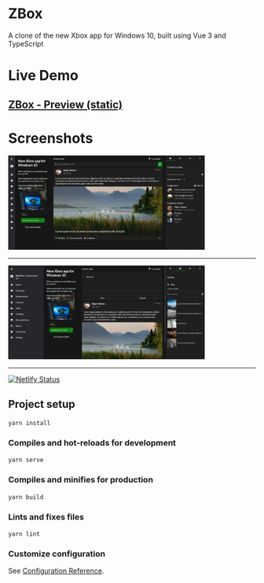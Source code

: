 # ZBox
A clone of the new Xbox app for Windows 10, built using Vue 3 and TypeScript


# Live Demo
## [ZBox - Preview (static)](https://zbox-wm.netlify.app)


# Screenshots

<img src="./demo/zbox.png" width="400" />

---

<img src="./demo/zbox-2.png" width="400" />

---


[![Netlify Status](https://api.netlify.com/api/v1/badges/1907fd61-ff55-4b1f-87bb-89002f81b61a/deploy-status)](https://app.netlify.com/sites/zbox-wm/deploys)


## Project setup
```
yarn install
```

### Compiles and hot-reloads for development
```
yarn serve
```

### Compiles and minifies for production
```
yarn build
```

### Lints and fixes files
```
yarn lint
```

### Customize configuration
See [Configuration Reference](https://cli.vuejs.org/config/).
